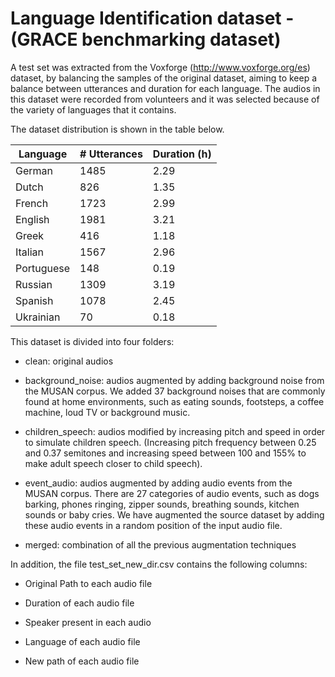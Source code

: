 # Language Identification dataset - (GRACE benchmarking dataset)

A test set was extracted from the Voxforge (http://www.voxforge.org/es) dataset, by balancing the samples of the original dataset, aiming to keep a balance between utterances and duration for each language. The audios in this dataset were recorded from volunteers and it was selected because of the variety of languages that it contains.

The dataset distribution is shown in the table below.

| Language   | # Utterances | Duration (h) |
|------------|--------------|--------------|
| German     | 1485         | 2.29         |
| Dutch      | 826          | 1.35         |
| French     | 1723         | 2.99         |
| English    | 1981         | 3.21         |
| Greek      | 416          | 1.18         |
| Italian    | 1567         | 2.96         |
| Portuguese | 148          | 0.19         |
| Russian    | 1309         | 3.19         |
| Spanish    | 1078         | 2.45         |
| Ukrainian  | 70           | 0.18         |


This dataset is divided into four folders:
* clean: original audios

* background_noise: audios augmented by adding background noise from the MUSAN corpus. We added 37 background noises that are commonly found at home environments, such as eating sounds, footsteps, a coffee machine, loud TV or background music.

* children_speech: audios modified by increasing pitch and speed in order to simulate children speech. (Increasing pitch frequency between 0.25 and 0.37 semitones and increasing speed between 100 and 155% to make adult speech closer to child speech).

* event_audio: audios augmented by adding audio events from the MUSAN corpus. There are 27 categories of audio events, such as dogs barking, phones ringing, zipper sounds, breathing sounds, kitchen sounds or baby cries. We have augmented the source dataset by adding these audio events in a random position of the input audio file.

* merged: combination of all the previous augmentation techniques

In addition, the file test_set_new_dir.csv contains the following columns:

* Original Path to each audio file

* Duration of each audio file

* Speaker present in each audio

* Language of each audio file

* New path of each audio file
